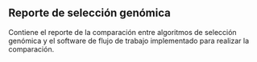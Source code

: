 ## Reporte de selección genómica 
Contiene el reporte de la comparación entre algoritmos de selección genómica y el software de flujo de trabajo implementado para realizar la comparación.
